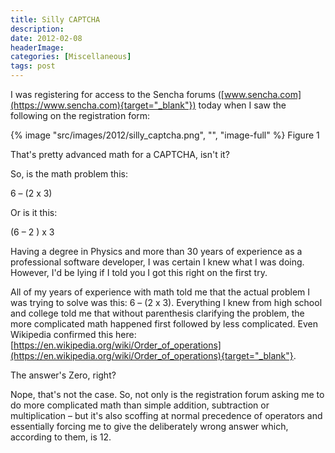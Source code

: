 ```yaml
---
title: Silly CAPTCHA
description: 
date: 2012-02-08
headerImage: 
categories: [Miscellaneous]
tags: post
---
```


I was registering for access to the Sencha forums ([www.sencha.com](https://www.sencha.com){target="_blank"}) today when I saw the following on the registration form:

{% image "src/images/2012/silly_captcha.png", "", "image-full" %}
Figure 1

That's pretty advanced math for a CAPTCHA, isn't it?

So, is the math problem this:

6 – (2 x 3)

Or is it this:

(6 – 2 ) x 3

Having a degree in Physics and more than 30 years of experience as a professional software developer, I was certain I knew what I was doing. However, I'd be lying if I told you I got this right on the first try.

All of my years of experience with math told me that the actual problem I was trying to solve was this: 6 – (2 x 3). Everything I knew from high school and college told me that without parenthesis clarifying the problem, the more complicated math happened first followed by less complicated. Even Wikipedia confirmed this here: [https://en.wikipedia.org/wiki/Order_of_operations](https://en.wikipedia.org/wiki/Order_of_operations){target="_blank"}.

The answer's Zero, right?

Nope, that's not the case. So, not only is the registration forum asking me to do more complicated math than simple addition, subtraction or multiplication – but it's also scoffing at normal precedence of operators and essentially forcing me to give the deliberately wrong answer which, according to them, is 12.